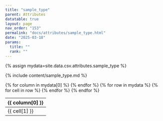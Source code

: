 ```yaml
---
title: "sample_type"
parent: Attributes
datatable: true
layout: page
nav_order: "153"
permalink: "docs/attributes/sample_type.html"
date: "2025-03-18"
params:
  title: ""
  rank: ""
---
```

{% assign mydata=site.data.csv.attributes.sample_type %} 

{% include content/sample_type.md %}

<table id="myTable" class="display" style="width:100%">
    <thead>
    {% for column in mydata[0] %}
        <th>{{ column[0] }}</th>
    {% endfor %}
    </thead>
    <tbody>
    {% for row in mydata %}
        <tr>
        {% for cell in row %}
            <td>{{ cell[1] }}</td>
        {% endfor %}
        </tr>
    {% endfor %}
    </tbody>
</table>
<script type="text/javascript">
  $(document).ready(function () {
    $('#myTable').DataTable({
      responsive: true,
      deferRender: false,
      paging: false,
      order: [],
    });
  });
</script>
